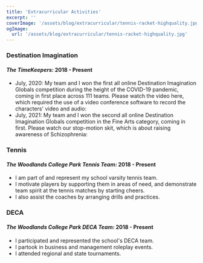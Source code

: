 ```yaml
---
title: 'Extracurricular Activities'
excerpt: ''
coverImage: '/assets/blog/extracurricular/tennis-racket-highquality.jpg'
ogImage:
  url: '/assets/blog/extracurricular/tennis-racket-highquality.jpg'
---
```



### **Destination Imagination**
#### *The TimeKeepers:* 2018 - Present

  - July, 2020: My team and I won the first all online Destination Imagination Globals competition during the height of the COVID-19 pandemic, coming in first place across 111 teams. Please watch the video here, which required the use of a video conference software to record the characters' video and audio:
  - July, 2021: My team and I won the second all online Destination Imagination Globals competition in the Fine Arts category, coming in first. Please watch our stop-motion skit, which is about raising awareness of Schizophrenia:

### **Tennis**
#### *The Woodlands College Park Tennis Team:* 2018 - Present

  - I am part of and represent my school varsity tennis team.
  - I motivate players by supporting them in areas of need, and demonstrate team spirit at the tennis matches by starting cheers.
  - I also assist the coaches by arranging drills and practices.

### **DECA**
#### *The Woodlands College Park DECA Team:* 2018 - Present

  - I participated and represented the school's DECA team.
  - I partook in business and management roleplay events.
  - I attended regional and state tournaments.
